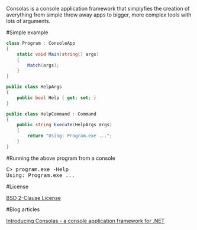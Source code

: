 Consolas is a console application framework that simplyfies the creation of averything from simple throw away apps to bigger, more complex tools with lots of arguments.

#Simple example

```csharp
class Program : ConsoleApp
{
    static void Main(string[] args)
    {
        Match(args);
    }
}

public class HelpArgs
{
    public bool Help { get; set; }
}

public class HelpCommand : Command
{
    public string Execute(HelpArgs args)
    {
        return "Using: Program.exe ...";
    }
}
```

#Running the above program from a console

<pre>
C> program.exe -Help
Using: Program.exe ...
</pre>

#License

[BSD 2-Clause License](http://opensource.org/licenses/BSD-2-Clause)

#Blog articles

[Introducing Consolas - a console application framework for .NET](http://www.rickardnilsson.net/?tag=/consolas)
